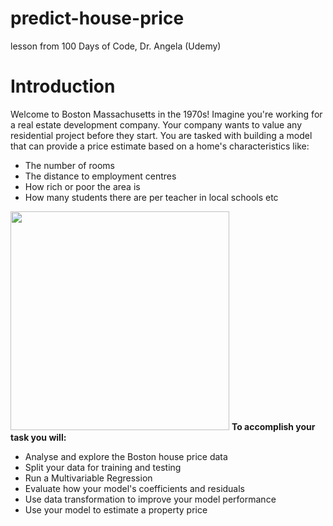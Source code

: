 # predict-house-price
lesson from 100 Days of Code, Dr. Angela (Udemy)

# Introduction
Welcome to Boston Massachusetts in the 1970s! Imagine you're working for a real estate development company. Your company wants to value any residential project before they start. You are tasked with building a model that can provide a price estimate based on a home's characteristics like:

<ul>
  <li>The number of rooms</li>
  <li>The distance to employment centres</li>
  <li>How rich or poor the area is</li>
  <li>How many students there are per teacher in local schools etc</li>
</ul>
<img src=https://i.imgur.com/WfUSSP7.png height=350>
<b>To accomplish your task you will:</b>

<ul>
  <li>Analyse and explore the Boston house price data</li>
  <li>Split your data for training and testing</li>
  <li>Run a Multivariable Regression</li>
  <li>Evaluate how your model's coefficients and residuals</li>
  <li>Use data transformation to improve your model performance</li>
  <li>Use your model to estimate a property price</li>
</ul>
